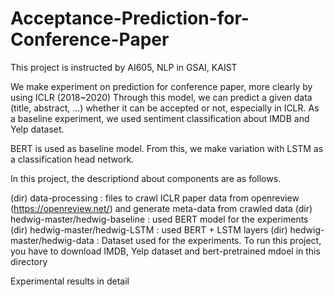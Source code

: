 # Acceptance-Prediction-for-Conference-Paper

This project is instructed by AI605, NLP in GSAI, KAIST

We make experiment on prediction for conference paper, more clearly by using ICLR (2018~2020)
Through this model, we can predict a given data (title, abstract, ...) whether it can be accepted or not, especially in ICLR.
As a baseline experiment, we used sentiment classification about IMDB and Yelp dataset.

BERT is used as baseline model. From this, we make variation with LSTM as a classification head network.

In this project, the descriptiond about components are as follows.

(dir) data-processing : files to crawl ICLR paper data from openreview (https://openreview.net/) and generate meta-data from crawled data
(dir) hedwig-master/hedwig-baseline : used BERT model for the experiments
(dir) hedwig-master/hedwig-LSTM : used BERT + LSTM layers
(dir) hedwig-master/hedwig-data : Dataset used for the experiments. To run this project, you have to download IMDB, Yelp dataset and bert-pretrained mdoel in this directory

Experimental results in detail
